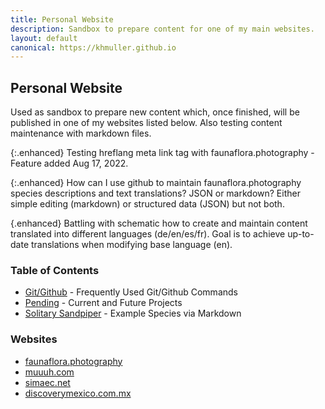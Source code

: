 ```yaml
---
title: Personal Website
description: Sandbox to prepare content for one of my main websites.
layout: default
canonical: https://khmuller.github.io
---
```


## Personal Website

Used as sandbox to prepare new content which, once finished, will be published in one of my websites listed below. Also testing content maintenance with markdown files.

{:.enhanced}
Testing hreflang meta link tag with faunaflora.photography - Feature added Aug 17, 2022.

{:.enhanced}
How can I use github to maintain faunaflora.photography species descriptions and text translations? JSON or markdown? Either simple editing (markdown) or structured data (JSON) but not both.

{.enhanced}
Battling with schematic how to create and maintain content translated into different languages (de/en/es/fr). Goal is to achieve up-to-date translations when modifying base language (en).

### Table of Contents

- [Git/Github](/github/ "Frequently Used Git/Github Commands") - Frequently Used Git/Github Commands
- [Pending](/pending/ "Current and Future Projects") - Current and Future Projects
- [Solitary Sandpiper](/animals/tringa-solitaria.html "Solitary Sandpiper") - Example Species via Markdown

### Websites

- [faunaflora.photography](https://faunaflora.photography "Fauna Flora Photography")
- [muuuh.com](https://muuuh.com "Muuuh Wildlife Photography")
- [simaec.net](https://www.simaec.net "Web Publishing")
- [discoverymexico.com.mx](https://www.discoverymexico.com.mx "Discovery Mexico")
